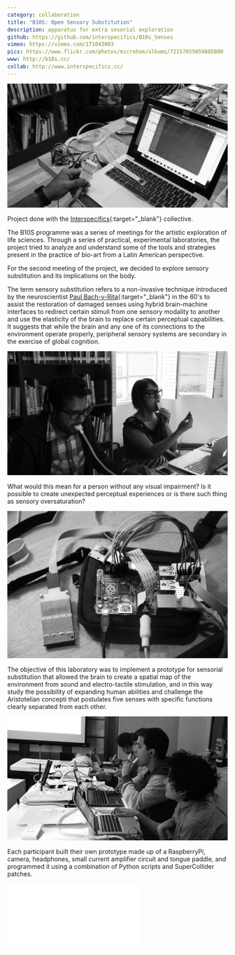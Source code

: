 ```yaml
---
category: collaboration
title: "B10S: Open Sensory Substitution"
description: apparatus for extra sesorial exploration
github: https://github.com/interspecifics/B10s_Senses
vimeo: https://vimeo.com/171043803
pics: https://www.flickr.com/photos/microhom/albums/72157655059885880
www: http://b10s.cc/
collab: http://www.interspecifics.cc/
---
```

![](/assets/projects/b10s/b10s06.jpg)

Project done with the [Interspecifics](http://www.interspecifics.cc/){:target="_blank"} collective.

The B10S programme was a series of meetings for the artistic exploration of life sciences. Through a series of practical, experimental laboratories, the project tried to analyze and understand some of the tools and strategies present in the practice of bio-art from a Latin American perspective.

For the second meeting of the project, we decided to explore sensory substitution and its implications on the body.

The term sensory substitution refers to a non-invasive technique introduced by the neuroscientist [Paul Bach-y-Rita](https://en.wikipedia.org/wiki/Paul_Bach-y-Rita){:target="_blank"} in the 60's to assist the restoration of damaged senses using hybrid brain-machine interfaces to redirect certain stimuli from one sensory modality to another and use the elasticity of the brain to replace certain perceptual capabilities. It suggests that while the brain and any one of its connections to the environment operate properly, peripheral sensory systems are secondary in the exercise of global cognition.

![](/assets/projects/b10s/b10s01.jpg)

What would this mean for a person without any visual impairment? Is it possible to create unexpected perceptual experiences or is there such thing as sensory oversaturation?

![](/assets/projects/b10s/b10s00.jpg)

The objective of this laboratory was to implement a prototype for sensorial substitution that allowed the brain to create a spatial map of the environment from sound and electro-tactile stimulation, and in this way study the possibility of expanding human abilities and challenge the Aristotelian concepti that postulates five senses with specific functions clearly separated from each other.

![](/assets/projects/b10s/b10s09.jpg)

Each participant built their own prototype made up of a RaspberryPi, camera, headphones, small current amplifier circuit and tongue paddle, and programmed it using a combination of Python scripts and SuperCollider patches.

<div class="video-wrapper video-wrapper-16x9">
    <iframe src="//player.vimeo.com/video/171043803?title=0&amp;byline=0&amp;portrait=0&amp;color=ff0179" frameborder="0" webkitallowfullscreen="" mozallowfullscreen="" allowfullscreen=""></iframe>
</div>
